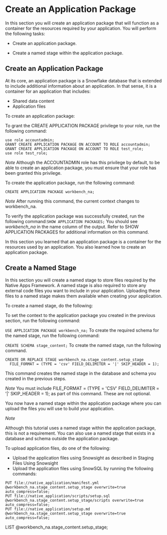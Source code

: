 # Create an Application Package
In this section you will create an application package that will function as a container for the resources required by your application. You will perform the following tasks:

- Create an application package.

- Create a named stage within the application package.

## Create an Application Package
At its core, an application package is a Snowflake database that is extended to include additional information about an application. In that sense, it is a container for an application that includes:

- Shared data content
- Application files

To create an application package:

To grant the CREATE APPLICATION PACKAGE privilege to your role, run the following command:

```
use role accountadmin;
GRANT CREATE APPLICATION PACKAGE ON ACCOUNT TO ROLE accountadmin;
GRANT CREATE APPLICATION PACKAGE ON ACCOUNT TO ROLE test_role;
use role test_role;
```


*Note*
Although the ACCOUNTADMIN role has this privilege by default, to be able to create an application package, you must ensure that your role has been granted this privilege.

To create the application package, run the following command:

`CREATE APPLICATION PACKAGE workbench_na;`

*Note*
After running this command, the current context changes to workbench_na.

To verify the application package was successfully created, run the following command:`SHOW APPLICATION PACKAGES;`
You should see *workbench_na* in the name column of the output. Refer to SHOW APPLICATION PACKAGES for additional information on this command.

In this section you learned that an application package is a container for the resources used by an application. You also learned how to create an application package.

## Create a Named Stage
In this section you will create a named stage to store files required by the Native Apps Framework. A named stage is also required to store any external code files you want to include in your application. Uploading these files to a named stage makes them available when creating your application.

To create a named stage, do the following:

To set the context to the application package you created in the previous section, run the following command:

`USE APPLICATION PACKAGE workbench_na;`
To create the required schema for the named stage, run the following command:

`CREATE SCHEMA stage_content;`
To create the named stage, run the following command.

```
CREATE OR REPLACE STAGE workbench_na.stage_content.setup_stage
  FILE_FORMAT = (TYPE = 'csv' FIELD_DELIMITER = '|' SKIP_HEADER = 1);
```
This command creates the named stage in the database and schema you created in the previous steps.

*Note*
You must include FILE_FORMAT = (TYPE = 'CSV' FIELD_DELIMITER = '|' SKIP_HEADER = 1); as part of this command. These are not optional.

You now have a named stage within the application package where you can upload the files you will use to build your application.

*Note*

Although this tutorial uses a named stage within the application package, this is not a requirement. You can also use a named stage that exists in a database and schema outside the application package.


To upload application files, do one of the following:

- Upload the application files using Snowsight as described in Staging Files Using Snowsight
- Upload the application files using SnowSQL by running the following commands:

```
PUT file://native_application/manifest.yml @workbench_na.stage_content.setup_stage overwrite=true auto_compress=false;
PUT file://native_application/scripts/setup.sql @workbench_na.stage_content.setup_stage/scripts overwrite=true auto_compress=false;
PUT file://native_application/setup.md @workbench_na.stage_content.setup_stage overwrite=true auto_compress=false;
```
LIST @workbench_na.stage_content.setup_stage;